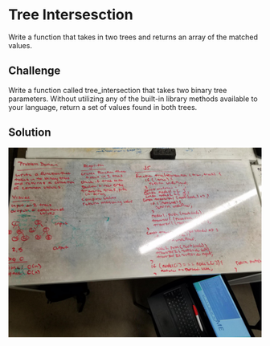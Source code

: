 # Tree Intersesction
Write a function that takes in two trees and returns an array of the matched values.

## Challenge
Write a function called tree_intersection that takes two binary tree parameters.
Without utilizing any of the built-in library methods available to your language, return a set of values found in both trees.

## Solution
![tree-intersection](./assets/tree-intersection.jpg)